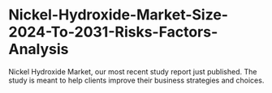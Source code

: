 # Nickel-Hydroxide-Market-Size-2024-To-2031-Risks-Factors-Analysis
Nickel Hydroxide Market, our most recent study report just published. The study is meant to help clients improve their business strategies and choices.
